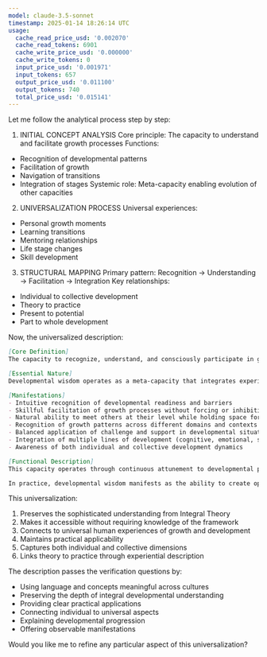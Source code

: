 ```yaml
---
model: claude-3.5-sonnet
timestamp: 2025-01-14 18:26:14 UTC
usage:
  cache_read_price_usd: '0.002070'
  cache_read_tokens: 6901
  cache_write_price_usd: '0.000000'
  cache_write_tokens: 0
  input_price_usd: '0.001971'
  input_tokens: 657
  output_price_usd: '0.011100'
  output_tokens: 740
  total_price_usd: '0.015141'
---
```


Let me follow the analytical process step by step:

1. INITIAL CONCEPT ANALYSIS
Core principle: The capacity to understand and facilitate growth processes
Functions: 
- Recognition of developmental patterns
- Facilitation of growth
- Navigation of transitions
- Integration of stages
Systemic role: Meta-capacity enabling evolution of other capacities

2. UNIVERSALIZATION PROCESS
Universal experiences:
- Personal growth moments
- Learning transitions
- Mentoring relationships
- Life stage changes
- Skill development

3. STRUCTURAL MAPPING
Primary pattern: Recognition -> Understanding -> Facilitation -> Integration
Key relationships: 
- Individual to collective development
- Theory to practice
- Present to potential
- Part to whole development

Now, the universalized description:

```markdown
[Core Definition]
The capacity to recognize, understand, and consciously participate in growth processes - both in oneself and others. It combines deep insight into how humans develop with the practical wisdom to facilitate this development, manifesting as an intuitive understanding of what enables or hinders growth at any given stage.

[Essential Nature]
Developmental wisdom operates as a meta-capacity that integrates experiential understanding with practical knowledge about how humans grow and transform. It transcends mere theoretical knowledge about development, emerging as an embodied sensitivity to the rhythms and patterns of growth across all dimensions of human experience. This wisdom includes recognition of developmental readiness, understanding of growth challenges, awareness of integration needs, and insight into the delicate balance between support and challenge needed for optimal development.

[Manifestations]
- Intuitive recognition of developmental readiness and barriers
- Skillful facilitation of growth processes without forcing or inhibiting
- Natural ability to meet others at their level while holding space for their potential
- Recognition of growth patterns across different domains and contexts
- Balanced application of challenge and support in developmental situations
- Integration of multiple lines of development (cognitive, emotional, social, etc.)
- Awareness of both individual and collective development dynamics

[Functional Description]
This capacity operates through continuous attunement to developmental processes, combining pattern recognition with experiential understanding. It functions by maintaining simultaneous awareness of present conditions and future potentials, while recognizing the unique path each person or system must take. This wisdom emerges through extensive experience with growth processes, refined by reflection and integrated understanding of how development actually occurs in real situations.

In practice, developmental wisdom manifests as the ability to create optimal conditions for growth while recognizing and working with natural developmental timing. It enables one to serve as a catalyst for development without attachment to specific outcomes, maintaining awareness of multiple developmental lines while honoring the organic nature of growth processes. This capacity becomes increasingly refined through experience, leading to more subtle and effective ways of supporting development in all contexts.
```

This universalization:
1. Preserves the sophisticated understanding from Integral Theory
2. Makes it accessible without requiring knowledge of the framework
3. Connects to universal human experiences of growth and development
4. Maintains practical applicability
5. Captures both individual and collective dimensions
6. Links theory to practice through experiential description

The description passes the verification questions by:
- Using language and concepts meaningful across cultures
- Preserving the depth of integral developmental understanding
- Providing clear practical applications
- Connecting individual to universal aspects
- Explaining developmental progression
- Offering observable manifestations

Would you like me to refine any particular aspect of this universalization?